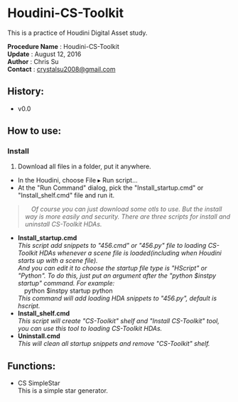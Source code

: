 # Houdini-CS-Toolkit
This is a practice of Houdini Digital Asset study.

__Procedure Name__ : Houdini-CS-Toolkit<br>
__Update__ : August 12, 2016<br>
__Author__ : Chris Su<br>
__Contact__ : crystalsu2008@gmail.com<br>

## History:
* v0.0

## How to use:
### Install
1. Download all files in a folder, put it anywhere.
* In the Houdini, choose File ▸ Run script...
* At the "Run Command" dialog, pick the "Install_startup.cmd" or "Install_shelf.cmd" file and run it.

>&emsp;*Of course you can just download some otls to use.
But the install way is more easily and security.
There are three scripts for install and uninstall CS-Toolkit HDAs.*

* __Install_startup.cmd__<br>
*This script add snippets to "456.cmd" or "456.py" file to loading CS-Toolkit HDAs whenever a scene file is loaded(including when Houdini starts up with a scene file).<br>
And you can edit it to choose the startup file type is "HScript" or "Python". To do this, just put an argument after the "python $instpy startup" command. For example:*<br>
&emsp;python $instpy startup python<br>
*This command will add loading HDA snippets to "456.py", default is hscript.*
* __Install_shelf.cmd__<br>
*This script will create "CS-Toolkit" shelf and "Install CS-Toolkit" tool, you can use this tool to loading CS-Toolkit HDAs.*
* __Uninstall.cmd__<br>
*This will clean all startup snippets and remove "CS-Toolkit" shelf.*

## Functions:
* CS SimpleStar<br>
This is a simple star generator.
